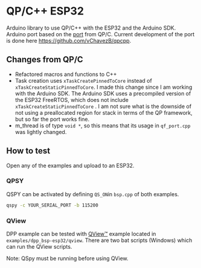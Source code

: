 # QP/C++ ESP32

Arduino library to use QP/C++ with the ESP32 and the Arduino SDK. 
Arduino port based on the [port](https://github.com/QuantumLeaps/qpc/tree/master/ports/esp-idf) from QP/C. Current development of the port is done here https://github.com/vChavezB/qpcpp.



## Changes from QP/C

 - Refactored macros and functions to C++
 - Task creation uses `xTaskCreatePinnedToCore` instead of `xTaskCreateStaticPinnedToCore`. 
     I made this change since I  am working with the Arduino SDK. The Arduino SDK uses a precompiled version of the ESP32 FreeRTOS, which does not include  `xTaskCreateStaticPinnedToCore` . I am not sure what is the downside of not using a preallocated region for stack in terms of the QP framework, but so far the port works fine.
- m_thread is of type `void *`, so this means that its usage in `qf_port.cpp` was lightly changed. 


## How to test

Open any of the examples and upload to an ESP32. 

### QPSY

QSPY can be activated by defining `QS_ON`in `bsp.cpp` of both examples.

```bash
qspy -c YOUR_SERIAL_PORT -b 115200
```

### QView

DPP example can be tested with [QView™](https://www.state-machine.com/qtools/qview.html) example located in `examples/dpp_bsp-esp32/qview`. There are two bat scripts (Windows) which can run the QView scripts.


Note: QSpy must be running before using QView.




